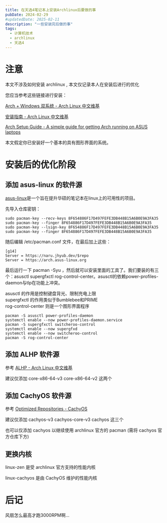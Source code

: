 ```yaml
---
title: 在天选4笔记本上安装Archlinux后要做的事
pubDate: 2024-02-29
#updatedDate: 2025-02-11
description: "一些安装完后做的事"
tags:
  - 计算机技术
  - archlinux
  - 天选4
---
```


# 注意

本文不涉及如何安装 archlinux , 本文仅记录本人在安装后进行的优化

您应当参考这些链接进行安装：

[Arch + Windows 双系统 - Arch Linux 中文维基](https://wiki.archlinuxcn.org/wiki/Arch_%2B_Windows_%E5%8F%8C%E7%B3%BB%E7%BB%9F)

[安装指南 - Arch Linux 中文维基](https://wiki.archlinuxcn.org/wiki/%E5%AE%89%E8%A3%85%E6%8C%87%E5%8D%97)

[Arch Setup Guide - A simple guide for getting Arch running on ASUS laptops](https://asus-linux.org/guides/arch-guide/)

本文假定你已安装好一个基本的具有图形界面的系统。

# 安装后的优化阶段

## 添加 asus-linux 的软件源

[asus-linux](https://asus-linux.org/)是一个旨在提升华硕的笔记本在linux上的可用性的项目。

先导入仓库密钥：

```
sudo pacman-key --recv-keys 8F654886F17D497FEFE3DB448B15A6B0E9A3FA35
sudo pacman-key --finger 8F654886F17D497FEFE3DB448B15A6B0E9A3FA35
sudo pacman-key --lsign-key 8F654886F17D497FEFE3DB448B15A6B0E9A3FA35
sudo pacman-key --finger 8F654886F17D497FEFE3DB448B15A6B0E9A3FA35
```

随后编辑 /etc/pacman.conf 文件，在最后加上这些：

```
[g14]
Server = https://naru.jhyub.dev/$repo
Server = https://arch.asus-linux.org
```

最后运行一下 pacman -Syu ，然后就可以安装里面的工具了。我们要装的有三个：asusctl supergfxctl rog-control-center。asusctl的依赖power-profiles-daemon与tlp在功能上冲突。

asusctl 的作用是控制键盘背光、限制充电上限  
supergfxctl 的作用类似于Bumblebee和PRIME  
rog-control-center 则是一个图形界面程序

```
pacman -S asusctl power-profiles-daemon
systemctl enable --now power-profiles-daemon.service
pacman -S supergfxctl switcheroo-control
systemctl enable --now supergfxd
systemctl enable --now switcheroo-control
pacman -S rog-control-center
```

## 添加 ALHP 软件源

参考 [ALHP - Arch Linux 中文维基](https://wiki.archlinuxcn.org/wiki/ALHP)

建议仅添加 core-x86-64-v3 core-x86-64-v2 这两个

## 添加 CachyOS 软件源

参考 [Optimized Repositories - CachyOS](https://wiki.cachyos.org/features/optimized_repos/)

建议仅添加 cachyos-v3 cachyos-core-v3  cachyos 这三个

也可以仅添加 cachyos 以继续使用 archlinux 官方的 pacman (需将 cachyos 官方仓库下方)

## 更换内核

linux-zen 是受 archlinux 官方支持的性能内核

linux-cachyos 是由 CachyOS 维护的性能内核

# 后记

风扇怎么最高才跑3000RPM啊...

